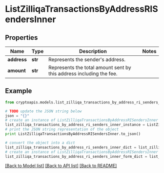 # ListZilliqaTransactionsByAddressRISendersInner


## Properties
Name | Type | Description | Notes
------------ | ------------- | ------------- | -------------
**address** | **str** | Represents the sender&#39;s address. | 
**amount** | **str** | Represents the total amount sent by this address including the fee. | 

## Example

```python
from cryptoapis.models.list_zilliqa_transactions_by_address_ri_senders_inner import ListZilliqaTransactionsByAddressRISendersInner

# TODO update the JSON string below
json = "{}"
# create an instance of ListZilliqaTransactionsByAddressRISendersInner from a JSON string
list_zilliqa_transactions_by_address_ri_senders_inner_instance = ListZilliqaTransactionsByAddressRISendersInner.from_json(json)
# print the JSON string representation of the object
print ListZilliqaTransactionsByAddressRISendersInner.to_json()

# convert the object into a dict
list_zilliqa_transactions_by_address_ri_senders_inner_dict = list_zilliqa_transactions_by_address_ri_senders_inner_instance.to_dict()
# create an instance of ListZilliqaTransactionsByAddressRISendersInner from a dict
list_zilliqa_transactions_by_address_ri_senders_inner_form_dict = list_zilliqa_transactions_by_address_ri_senders_inner.from_dict(list_zilliqa_transactions_by_address_ri_senders_inner_dict)
```
[[Back to Model list]](../README.md#documentation-for-models) [[Back to API list]](../README.md#documentation-for-api-endpoints) [[Back to README]](../README.md)


